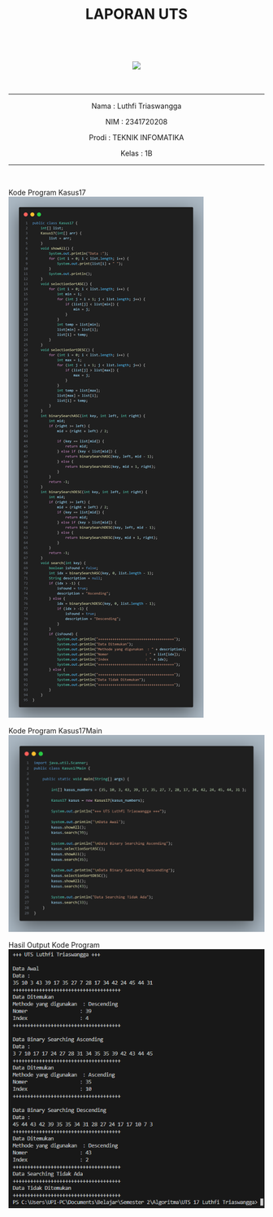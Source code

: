# <p align ="center">  LAPORAN UTS </p> 
<br><br>

<p align="center">
   <img src="https://static.wikia.nocookie.net/logopedia/images/8/8a/Politeknik_Negeri_Malang.png/revision/latest?cb=20190922202558" width="30%"> </p>

<br>

<hr>
<p align = "center"> Nama  : Luthfi Triaswangga </p>
<p align = "center"> NIM   : 2341720208 </p>
<p align = "center"> Prodi : TEKNIK INFOMATIKA</p>
<p align = "center"> Kelas : 1B </p>
<hr><br>

Kode Program Kasus17<br>
![alt text](image-6.png)<br>

Kode Program Kasus17Main<br>
![alt text](image-7.png)<br>

Hasil Output Kode Program<br>
![alt text](image-5.png)<br>